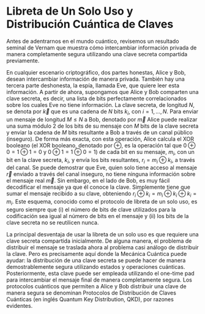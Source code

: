 # Libreta de Un Solo Uso y Distribución Cuántica de Claves

Antes de adentrarnos en el mundo cuántico, revisemos un resultado seminal de Vernam que muestra cómo intercambiar información privada de manera completamente segura utilizando una clave secreta compartida previamente.

En cualquier escenario criptográfico, dos partes honestas, Alice y Bob, desean intercambiar información de manera privada. También hay una tercera parte deshonesta, la espía, llamada Eve, que quiere leer esta información. A partir de ahora, supongamos que Alice y Bob comparten una clave secreta, es decir, una lista de bits perfectamente correlacionados sobre los cuales Eve no tiene información. La clave secreta, de longitud $N$, se denota por $\vec k$ que es una cadena de $N$ bits $k_i$, con $i=1,\ldots,N$. Para enviar un mensaje de longitud $M\leq N$ a Bob, denotado por $\vec m$ Alice puede realizar una suma módulo 2 de los bits de su mensaje con $M$ bits de la clave secreta y enviar la cadena de $M$ bits resultante a Bob a través de un canal público (inseguro). De forma más exacta, con esta operación, Alice calcula el XOR booleano (el XOR booleano, denotado por $\oplus$, es la operación tal que $0\oplus 0=1\oplus 1=0$ y $0\oplus 1=1\oplus 0=1$) de cada bit en su mensaje, $m_i$, con un bit en la clave secreta, $k_i$, y envía los bits resultantes, $r_i=m_i\oplus k_i$, a través del canal. Se puede demostrar que Eve, quien solo tiene acceso al mensaje $\vec r$ enviado a través del canal inseguro, no tiene ninguna información sobre el mensaje real $\vec m$. Sin embargo, en el lado de Bob, es muy fácil decodificar el mensaje ya que él conoce la clave. Simplemente tiene que sumar el mensaje recibido a su clave, obteniendo $r_i\oplus k_i=m_i\oplus k_i\oplus k_i=m_i$. Este esquema, conocido como el protocolo de libreta de un solo uso, es seguro siempre que (i) el número de bits de clave utilizados para la codificación sea igual al número de bits en el mensaje y (ii) los bits de la clave secreta no se reutilicen nunca.

La principal desventaja de usar la libreta de un solo uso es que requiere una clave secreta compartida inicialmente. De alguna manera, el problema de distribuir el mensaje se traslada ahora al problema casi análogo de distribuir la clave. Pero es precisamente aquí donde la Mecánica Cuántica puede ayudar: la distribución de una clave secreta se puede hacer de manera demostrablemente segura utilizando estados y operaciones cuánticas. Posteriormente, esta clave puede ser empleada utilizando el one-time pad para intercambiar el mensaje final de manera completamente segura. Los protocolos cuánticos que permiten a Alice y Bob distribuir una clave de manera segura se denominan Protocolos de Distribución de Claves Cuánticas (en inglés Quantum Key Distribution, QKD), por razones evidentes.

